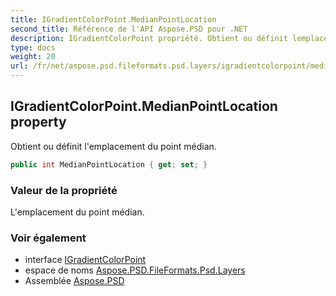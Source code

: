 ```yaml
---
title: IGradientColorPoint.MedianPointLocation
second_title: Référence de l'API Aspose.PSD pour .NET
description: IGradientColorPoint propriété. Obtient ou définit lemplacement du point médian.
type: docs
weight: 20
url: /fr/net/aspose.psd.fileformats.psd.layers/igradientcolorpoint/medianpointlocation/
---
```

## IGradientColorPoint.MedianPointLocation property

Obtient ou définit l'emplacement du point médian.

```csharp
public int MedianPointLocation { get; set; }
```

### Valeur de la propriété

L'emplacement du point médian.

### Voir également

* interface [IGradientColorPoint](../)
* espace de noms [Aspose.PSD.FileFormats.Psd.Layers](../../igradientcolorpoint/)
* Assemblée [Aspose.PSD](../../../)


